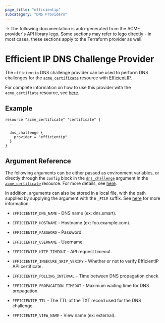 ```yaml
---
page_title: "efficientip"
subcategory: "DNS Providers"
---
```


-> The following documentation is auto-generated from the ACME
provider's API library [lego](https://go-acme.github.io/lego/).  Some
sections may refer to lego directly - in most cases, these sections
apply to the Terraform provider as well.

# Efficient IP DNS Challenge Provider

The `efficientip` DNS challenge provider can be used to perform DNS challenges for
the [`acme_certificate`][resource-acme-certificate] resource with
[Efficient IP](https://efficientip.com/).

[resource-acme-certificate]: ../resources/certificate.md

For complete information on how to use this provider with the `acme_certifiate`
resource, see [here][resource-acme-certificate-dns-challenges].

[resource-acme-certificate-dns-challenges]: ../resources/certificate.md#using-dns-challenges

## Example

```hcl
resource "acme_certificate" "certificate" {
  ...

  dns_challenge {
    provider = "efficientip"
  }
}
```
## Argument Reference

The following arguments can be either passed as environment variables, or
directly through the `config` block in the
[`dns_challenge`][resource-acme-certificate-dns-challenge-arg] argument in the
[`acme_certificate`][resource-acme-certificate] resource. For more details, see
[here][resource-acme-certificate-dns-challenges].

[resource-acme-certificate-dns-challenge-arg]: ../resources/certificate.md#dns_challenge

In addition, arguments can also be stored in a local file, with the path
supplied by supplying the argument with the `_FILE` suffix. See
[here][acme-certificate-file-arg-example] for more information.

[acme-certificate-file-arg-example]: ../resources/certificate.md#using-variable-files-for-provider-arguments

* `EFFICIENTIP_DNS_NAME` - DNS name (ex: dns.smart).
* `EFFICIENTIP_HOSTNAME` - Hostname (ex: foo.example.com).
* `EFFICIENTIP_PASSWORD` - Password.
* `EFFICIENTIP_USERNAME` - Username.

* `EFFICIENTIP_HTTP_TIMEOUT` - API request timeout.
* `EFFICIENTIP_INSECURE_SKIP_VERIFY` - Whether or not to verify EfficientIP API certificate.
* `EFFICIENTIP_POLLING_INTERVAL` - Time between DNS propagation check.
* `EFFICIENTIP_PROPAGATION_TIMEOUT` - Maximum waiting time for DNS propagation.
* `EFFICIENTIP_TTL` - The TTL of the TXT record used for the DNS challenge.
* `EFFICIENTIP_VIEW_NAME` - View name (ex: external).


